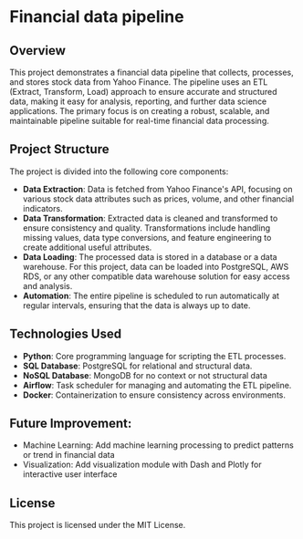 # Financial data pipeline  
## Overview  

This project demonstrates a financial data pipeline that collects, processes, and stores stock data from Yahoo Finance. The pipeline uses an ETL (Extract, Transform, Load) approach to ensure accurate and structured data, making it easy for analysis, reporting, and further data science applications. The primary focus is on creating a robust, scalable, and maintainable pipeline suitable for real-time financial data processing.  

## Project Structure  

The project is divided into the following core components:  
- **Data Extraction**: Data is fetched from Yahoo Finance's API, focusing on various stock data attributes such as prices, volume, and other financial indicators.
- **Data Transformation**: Extracted data is cleaned and transformed to ensure consistency and quality. Transformations include handling missing values, data type conversions, and feature engineering to create additional useful attributes.
- **Data Loading**: The processed data is stored in a database or a data warehouse. For this project, data can be loaded into PostgreSQL, AWS RDS, or any other compatible data warehouse solution for easy access and analysis.
- **Automation**: The entire pipeline is scheduled to run automatically at regular intervals, ensuring that the data is always up to date.

## Technologies Used  

- **Python**: Core programming language for scripting the ETL processes.
- **SQL Database**: PostgreSQL for relational and structural data.
- **NoSQL Database**: MongoDB for no context or not structural data
- **Airflow**: Task scheduler for managing and automating the ETL pipeline.
- **Docker**: Containerization to ensure consistency across environments.  

## Future Improvement:
- Machine Learning: Add machine learning processing to predict patterns or trend in financial data
- Visualization: Add visualization module with Dash and Plotly for interactive user interface

## License
This project is licensed under the MIT License.  
